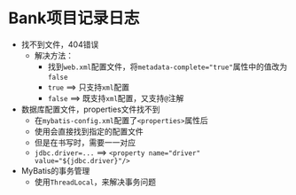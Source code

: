 # Bank项目记录日志
  - 找不到文件，404错误
    - 解决方法：
      - 找到`web.xml`配置文件，将`metadata-complete="true"`属性中的值改为`false`
      - `true` ==> 只支持`xml`配置
      - `false` ==> 既支持`xml`配置，又支持`@`注解
  - 数据库配置文件，properties文件找不到
    - 在`mybatis-config.xml`配置了`<properties>`属性后
    - 使用会直接找到指定的配置文件
    - 但是在书写时，需要一一对应
    - `jdbc.driver=...` ==> `<property name="driver" value="${jdbc.driver}"/>`
  - MyBatis的事务管理
    - 使用`ThreadLocal`，来解决事务问题